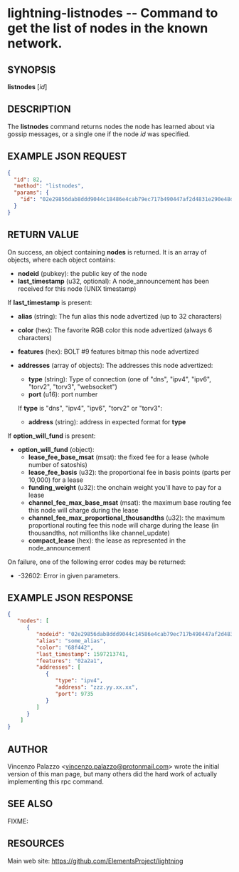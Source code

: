 lightning-listnodes -- Command to get the list of nodes in the known network.
============================================================

SYNOPSIS
--------

**listnodes** [*id*]

DESCRIPTION
-----------

The **listnodes** command returns nodes the node has learned about via gossip messages, or a single one if the node *id* was specified.

EXAMPLE JSON REQUEST
------------
```json
{
  "id": 82,
  "method": "listnodes",
  "params": {
    "id": "02e29856dab8ddd9044c18486e4cab79ec717b490447af2d4831e290e48d57638a"
  }
}
```

RETURN VALUE
------------

[comment]: # (GENERATE-FROM-SCHEMA-START)
On success, an object containing **nodes** is returned.  It is an array of objects, where each object contains:

- **nodeid** (pubkey): the public key of the node
- **last\_timestamp** (u32, optional): A node\_announcement has been received for this node (UNIX timestamp)

If **last\_timestamp** is present:

  - **alias** (string): The fun alias this node advertized (up to 32 characters)
  - **color** (hex): The favorite RGB color this node advertized (always 6 characters)
  - **features** (hex): BOLT #9 features bitmap this node advertized
  - **addresses** (array of objects): The addresses this node advertized:
    - **type** (string): Type of connection (one of "dns", "ipv4", "ipv6", "torv2", "torv3", "websocket")
    - **port** (u16): port number

    If **type** is "dns", "ipv4", "ipv6", "torv2" or "torv3":

      - **address** (string): address in expected format for **type**

If **option\_will\_fund** is present:

  - **option\_will\_fund** (object):
    - **lease\_fee\_base\_msat** (msat): the fixed fee for a lease (whole number of satoshis)
    - **lease\_fee\_basis** (u32): the proportional fee in basis points (parts per 10,000) for a lease
    - **funding\_weight** (u32): the onchain weight you'll have to pay for a lease
    - **channel\_fee\_max\_base\_msat** (msat): the maximum base routing fee this node will charge during the lease
    - **channel\_fee\_max\_proportional\_thousandths** (u32): the maximum proportional routing fee this node will charge during the lease (in thousandths, not millionths like channel\_update)
    - **compact\_lease** (hex): the lease as represented in the node\_announcement

[comment]: # (GENERATE-FROM-SCHEMA-END)

On failure, one of the following error codes may be returned:

- -32602: Error in given parameters.

EXAMPLE JSON RESPONSE
-----
```json
{
   "nodes": [
      {
         "nodeid": "02e29856dab8ddd9044c14586e4cab79ec717b490447af2d4831e290e48d58638a",
         "alias": "some_alias",
         "color": "68f442",
         "last_timestamp": 1597213741,
         "features": "02a2a1",
         "addresses": [
            {
               "type": "ipv4",
               "address": "zzz.yy.xx.xx",
               "port": 9735
            }
         ]
      }
    ]
}
```


AUTHOR
------

Vincenzo Palazzo <<vincenzo.palazzo@protonmail.com>> wrote the initial version of this man page, but many others did the hard work of actually implementing this rpc command.

SEE ALSO
--------

FIXME:

RESOURCES
---------

Main web site: <https://github.com/ElementsProject/lightning>

[comment]: # ( SHA256STAMP:99d22f32acd7d5181f731342d7b9245cfa17cc4257c1f87d78eb809fe7c6931d)
